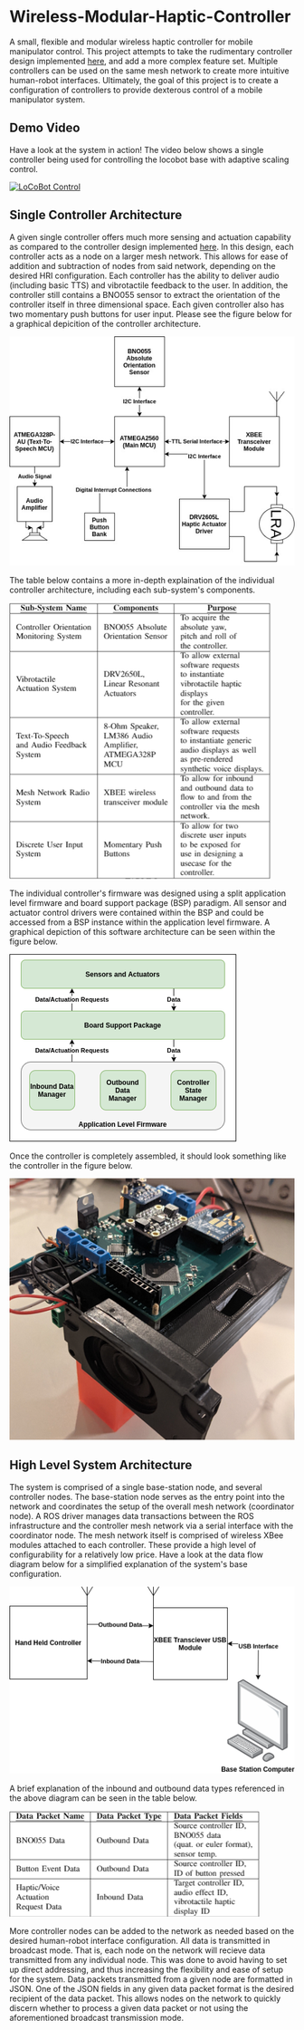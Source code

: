 # Wireless-Modular-Haptic-Controller
A small, flexible and modular wireless haptic controller for mobile manipulator control. This project attempts to take the rudimentary controller design implemented [here](https://github.com/sherrardTr4129/RealSense-BNO055-Pose-Estimation), and add a more complex feature set. Multiple controllers can be used on the same mesh network to create more intuitive human-robot interfaces. Ultimately, the goal of this project is to create a configuration of controllers to provide dexterous control of a mobile manipulator system. 

## Demo Video
Have a look at the system in action! The video below shows a single controller being used for controlling the locobot base with adaptive scaling control. 

[![LoCoBot Control](https://img.youtube.com/vi/vkgRInzt20c/0.jpg)](https://www.youtube.com/watch?v=vkgRInzt20c)

## Single Controller Architecture
A given single controller offers much more sensing and actuation capability as compared to the controller design implemented [here](https://github.com/sherrardTr4129/RealSense-BNO055-Pose-Estimation). In this design, each controller acts as a node on a larger mesh network. This allows for ease of addition and subtraction of nodes from said network, depending on the desired HRI configuration. Each controller has the ability to deliver audio (including basic TTS) and vibrotactile feedback to the user. In addition, the controller still contains a BNO055 sensor to extract the orientation of the controller itself in three dimensional space. Each given controller also has two momentary push buttons for user input. Please see the figure below for a graphical depicition of the controller architecture. 

![Controller Architecture Diagram](./documentation/controllerDiagram.jpg)

The table below contains a more in-depth explaination of the individual controller architecture, including each sub-system's components.

![Controller Architecture Diagram](./documentation/SubsystemTable.PNG)

The individual controller's firmware was designed using a split application level firmware and board support package (BSP) paradigm. All sensor and actuator control drivers were contained within the BSP and could be accessed from a BSP instance within the application level firmware. A graphical depiction of this software architecture can be seen within the figure below.

![Controller Software Architecture Diagram](./documentation/single_controller_arch.png)

Once the controller is completely assembled, it should look something like the controller in the figure below. 

![Controller Build](./documentation/HapticControllerFront.png)

## High Level System Architecture
The system is comprised of a single base-station node, and several controller nodes. The base-station node serves as the entry point into the network and coordinates the setup of the overall mesh network (coordinator node). A ROS driver manages data transactions between the ROS infrastructure and the controller mesh network via a serial interface with the coordinator node. The mesh network itself is comprised of wireless XBee modules attached to each controller. These provide a high level of configurability for a relatively low price. Have a look at the data flow diagram below for a simplified explanation of the system's base configuration. 

![Data Flow Diagram](./documentation/dataFlowDiagram.png)

A brief explanation of the inbound and outbound data types referenced in the above diagram can be seen in the table below.

![Data Types](./documentation/data_types.PNG)

More controller nodes can be added to the network as needed based on the desired human-robot interface configuration. All data is transmitted in broadcast mode. That is, each node on the network will recieve data transmitted from any individual node. This was done to avoid having to set up direct addressing, and thus increasing the flexibility and ease of setup for the system. Data packets transmitted from a given node are formatted in JSON. One of the JSON fields in any given data packet format is the desired recipient of the data packet. This allows nodes on the network to quickly discern whether to process a given data packet or not using the aforementioned broadcast transmission mode.
